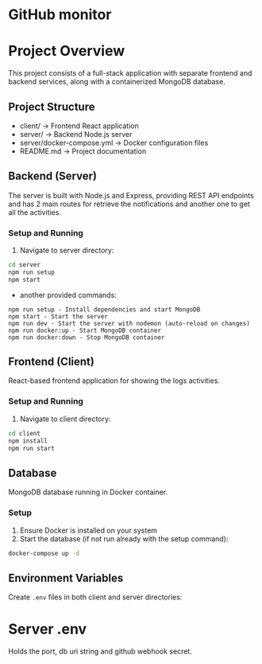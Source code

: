 # GitHub monitor

# Project Overview

This project consists of a full-stack application with separate frontend and backend services, along with a containerized MongoDB database.

## Project Structure

- client/ -> Frontend React application
- server/ -> Backend Node.js server
- server/docker-compose.yml -> Docker configuration files
- README.md -> Project documentation

## Backend (Server)

The server is built with Node.js and Express, providing REST API endpoints and has 2 main routes for retrieve the notifications and another one to get all the activities.

### Setup and Running

1. Navigate to server directory:

```bash
cd server
npm run setup
npm start
```

- another provided commands:

```
npm run setup - Install dependencies and start MongoDB
npm start - Start the server
npm run dev - Start the server with nodemon (auto-reload on changes)
npm run docker:up - Start MongoDB container
npm run docker:down - Stop MongoDB container
```

## Frontend (Client)

React-based frontend application for showing the logs activities.

### Setup and Running

1. Navigate to client directory:

```bash
cd client
npm install
npm run start
```

## Database

MongoDB database running in Docker container.

### Setup

1. Ensure Docker is installed on your system
2. Start the database (if not run already with the setup command):

```bash
docker-compose up -d
```

## Environment Variables

Create `.env` files in both client and server directories:

# Server .env

Holds the port, db uri string and github webhook secret.

